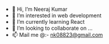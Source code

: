 - 👋 Hi, I’m Neeraj Kumar
- 👀 I’m interested in web development
- 🌱 I’m currently learning React
- 💞️ I’m looking to collaborate on ...
- 📫 Mail me @:- nk08823@gmail.com

<!---
Neeraj08823/Neeraj08823 is a ✨ special ✨ repository because its `README.md` (this file) appears on your GitHub profile.
You can click the Preview link to take a look at your changes.
--->

